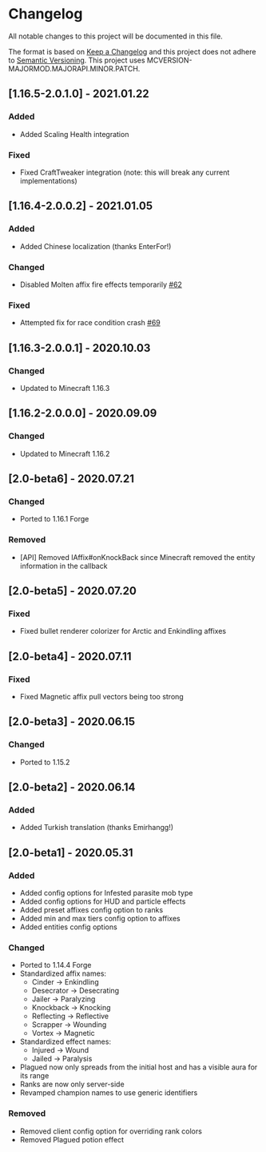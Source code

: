 # Changelog
All notable changes to this project will be documented in this file.

The format is based on [Keep a Changelog](http://keepachangelog.com/en/1.0.0/) and this project does not adhere to [Semantic Versioning](http://semver.org/spec/v2.0.0.html).
This project uses MCVERSION-MAJORMOD.MAJORAPI.MINOR.PATCH.

## [1.16.5-2.0.1.0] - 2021.01.22
### Added
- Added Scaling Health integration
### Fixed
- Fixed CraftTweaker integration (note: this will break any current implementations)

## [1.16.4-2.0.0.2] - 2021.01.05
### Added
- Added Chinese localization (thanks EnterFor!)
### Changed
- Disabled Molten affix fire effects temporarily [#62](https://github.com/TheIllusiveC4/Champions/issues/62)
### Fixed
- Attempted fix for race condition crash [#69](https://github.com/TheIllusiveC4/Champions/issues/69)

## [1.16.3-2.0.0.1] - 2020.10.03
### Changed
- Updated to Minecraft 1.16.3

## [1.16.2-2.0.0.0] - 2020.09.09
### Changed
- Updated to Minecraft 1.16.2

## [2.0-beta6] - 2020.07.21
### Changed
- Ported to 1.16.1 Forge
### Removed
- [API] Removed IAffix#onKnockBack since Minecraft removed the entity information in the callback

## [2.0-beta5] - 2020.07.20
### Fixed
- Fixed bullet renderer colorizer for Arctic and Enkindling affixes

## [2.0-beta4] - 2020.07.11
### Fixed
- Fixed Magnetic affix pull vectors being too strong

## [2.0-beta3] - 2020.06.15
### Changed
- Ported to 1.15.2

## [2.0-beta2] - 2020.06.14
### Added
- Added Turkish translation (thanks Emirhangg!)

## [2.0-beta1] - 2020.05.31
### Added
- Added config options for Infested parasite mob type
- Added config options for HUD and particle effects
- Added preset affixes config option to ranks
- Added min and max tiers config option to affixes
- Added entities config options
### Changed
- Ported to 1.14.4 Forge
- Standardized affix names:
    - Cinder -> Enkindling
    - Desecrator -> Desecrating
    - Jailer -> Paralyzing
    - Knockback -> Knocking
    - Reflecting -> Reflective
    - Scrapper -> Wounding
    - Vortex -> Magnetic
- Standardized effect names:
    - Injured -> Wound
    - Jailed -> Paralysis
- Plagued now only spreads from the initial host and has a visible aura for its range
- Ranks are now only server-side
- Revamped champion names to use generic identifiers
### Removed
- Removed client config option for overriding rank colors
- Removed Plagued potion effect